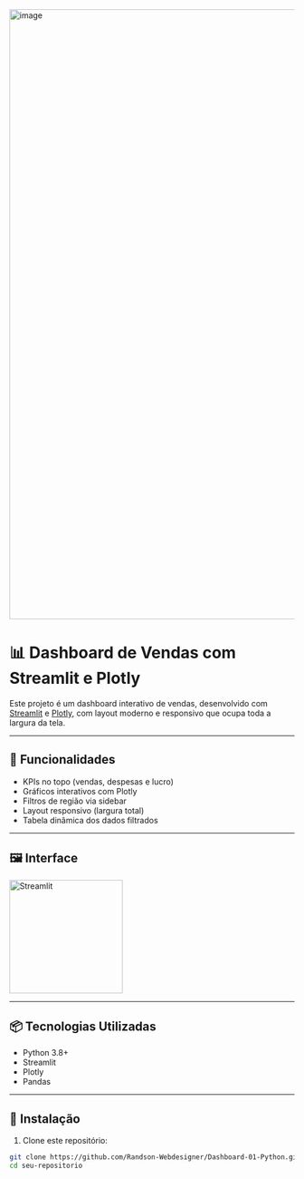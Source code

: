 
<img width="1919" height="1076" alt="image" src="https://github.com/user-attachments/assets/d337e522-3a4a-4088-b7d8-3b3f4f1b8763" />

# 📊 Dashboard de Vendas com Streamlit e Plotly

Este projeto é um dashboard interativo de vendas, desenvolvido com [Streamlit](https://streamlit.io/) e [Plotly](https://plotly.com/python/), com layout moderno e responsivo que ocupa toda a largura da tela.

---

## 🚀 Funcionalidades

- KPIs no topo (vendas, despesas e lucro)
- Gráficos interativos com Plotly
- Filtros de região via sidebar
- Layout responsivo (largura total)
- Tabela dinâmica dos dados filtrados

---

## 🖼️ Interface

<img src="https://streamlit.io/images/brand/streamlit-logo-primary-colormark-darktext.png" alt="Streamlit" width="200"/>

---

## 📦 Tecnologias Utilizadas

- Python 3.8+
- Streamlit
- Plotly
- Pandas

---

## 🔧 Instalação

1. Clone este repositório:

```bash
git clone https://github.com/Randson-Webdesigner/Dashboard-01-Python.git
cd seu-repositorio
